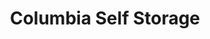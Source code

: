 ---
title: "Columbia Self Storage"
url: /dingmans-ferry/columbia-self-storage/
shop: storage rental
---